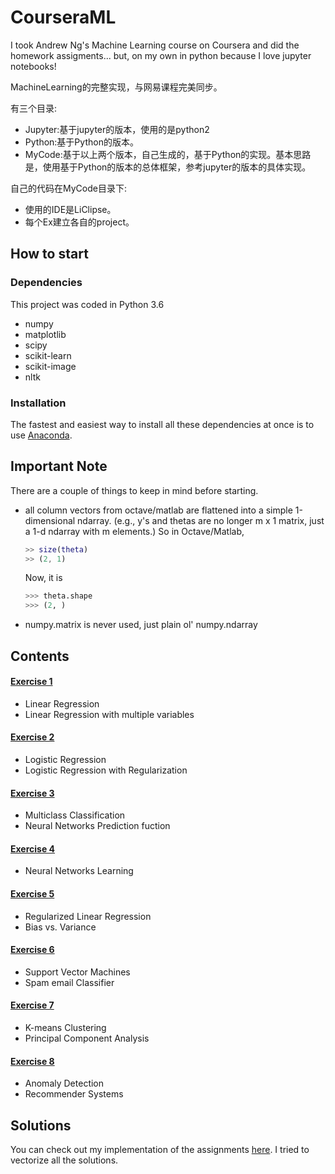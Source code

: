 # CourseraML
I took Andrew Ng's Machine Learning course on Coursera and did the homework assigments... but, on my own in python because I love jupyter notebooks!

MachineLearning的完整实现，与网易课程完美同步。

有三个目录:
- Jupyter:基于jupyter的版本，使用的是python2
- Python:基于Python的版本。
- MyCode:基于以上两个版本，自己生成的，基于Python的实现。基本思路是，使用基于Python的版本的总体框架，参考jupyter的版本的具体实现。

自己的代码在MyCode目录下:
- 使用的IDE是LiClipse。
- 每个Ex建立各自的project。

## How to start
### Dependencies
This project was coded in Python 3.6
* numpy
* matplotlib
* scipy
* scikit-learn
* scikit-image
* nltk

### Installation
The fastest and easiest way to install all these dependencies at once is to use [Anaconda](https://www.continuum.io/downloads).


## Important Note
There are a couple of things to keep in mind before starting.
* all column vectors from octave/matlab are flattened into a simple 1-dimensional ndarray. (e.g., y's and thetas are no longer m x 1 matrix, just a 1-d ndarray with m elements.)
So in Octave/Matlab, 
    ```matlab
    >> size(theta)
    >> (2, 1)
    ```
    Now, it is
    ```python
    >>> theta.shape
    >>> (2, )
    ```
* numpy.matrix is never used, just plain ol' numpy.ndarray

## Contents
#### [Exercise 1](https://github.com/nsoojin/coursera-ml-py/tree/master/machine-learning-ex1)
* Linear Regression
* Linear Regression with multiple variables
#### [Exercise 2](https://github.com/nsoojin/coursera-ml-py/tree/master/machine-learning-ex2)
* Logistic Regression
* Logistic Regression with Regularization
#### [Exercise 3](https://github.com/nsoojin/coursera-ml-py/tree/master/machine-learning-ex3)
* Multiclass Classification
* Neural Networks Prediction fuction
#### [Exercise 4](https://github.com/nsoojin/coursera-ml-py/tree/master/machine-learning-ex4)
* Neural Networks Learning
#### [Exercise 5](https://github.com/nsoojin/coursera-ml-py/tree/master/machine-learning-ex5)
* Regularized Linear Regression
* Bias vs. Variance
#### [Exercise 6](https://github.com/nsoojin/coursera-ml-py/tree/master/machine-learning-ex6)
* Support Vector Machines
* Spam email Classifier
#### [Exercise 7](https://github.com/nsoojin/coursera-ml-py/tree/master/machine-learning-ex7)
* K-means Clustering
* Principal Component Analysis
#### [Exercise 8](https://github.com/nsoojin/coursera-ml-py/tree/master/machine-learning-ex8)
* Anomaly Detection
* Recommender Systems

## Solutions
You can check out my implementation of the assignments [here](https://github.com/nsoojin/coursera-ml-py-sj). I tried to vectorize all the solutions.